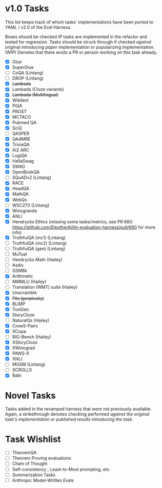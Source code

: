 # v1.0 Tasks
This list keeps track of which tasks' implementations have been ported to YAML / v2.0 of the Eval Harness.

Boxes should be checked iff tasks are implemented in the refactor and tested for regression. Tasks should be struck through if checked *against original introducing paper* implementation or popularizing implementation. (WIP) Denotes that there exists a PR or person working on this task already.

- [x] Glue
- [x] SuperGlue
- [ ] CoQA (Lintang)
- [ ] DROP (Lintang)
- [x] ~~Lambada~~
- [x] Lambada (Cloze variants)
- [x] ~~Lambada (Multilingual)~~
- [x] Wikitext
- [x] PiQA
- [x] PROST
- [x] MCTACO
- [x] Pubmed QA
- [x] SciQ
- [ ] QASPER
- [x] QA4MRE
- [x] TriviaQA
- [x] AI2 ARC
- [x] LogiQA
- [x] HellaSwag
- [x] SWAG
- [x] OpenBookQA
- [ ] SQuADv2 (Lintang)
- [x] RACE
- [x] HeadQA
- [x] MathQA
- [x] WebQs
- [ ] WSC273 (Lintang)
- [x] Winogrande
- [x] ANLI
- [x] Hendrycks Ethics (missing some tasks/metrics, see PR 660: <https://github.com/EleutherAI/lm-evaluation-harness/pull/660> for more info)
- [x] TruthfulQA (mc1) (Lintang)
- [ ] TruthfulQA (mc2) (Lintang)
- [ ] TruthfulQA (gen) (Lintang)
- [ ] MuTual
- [ ] Hendrycks Math (Hailey)
- [ ] Asdiv
- [ ] GSM8k
- [x] Arithmetic
- [ ] MMMLU (Hailey)
- [ ] Translation (WMT) suite (Hailey)
- [x] Unscramble
- [x] ~~Pile (perplexity)~~
- [x] BLiMP
- [x] ToxiGen
- [x] StoryCloze
- [ ] NaturalQs (Hailey)
- [x] CrowS-Pairs
- [x] XCopa
- [ ] BIG-Bench (Hailey)
- [x] XStoryCloze
- [x] XWinograd
- [x] PAWS-X
- [x] XNLI
- [ ] MGSM (Lintang)
- [ ] SCROLLS
- [x] Babi

# Novel Tasks
Tasks added in the revamped harness that were not previously available. Again, a strikethrough denotes checking performed *against the original task's implementation or published results introducing the task*.

# Task Wishlist

- [ ] TheoremQA
- [ ] Theorem Proving evaluations
- [ ] Chain of Thought
- [ ] Self-consistency ; Least-to-Most prompting, etc.
- [ ] Summarization Tasks
- [ ] Anthropic Model-Written Evals
